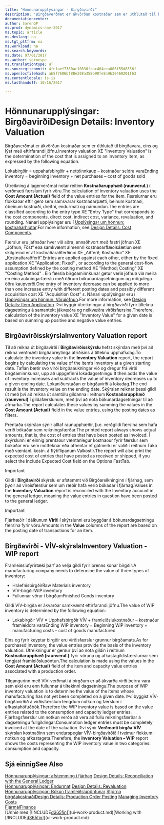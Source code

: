```yaml
---
title: "Hönnunarupplýsingar - Birgðavirði"
description: "Birgðaverðmat er ákvörðun kostnaðar sem er úthlutað til birgðavara, eins og lýst með eftirfarandi jöfnu."
documentationcenter: 
author: SorenGP
ms.prod: dynamics-nav-2017
ms.topic: article
ms.devlang: na
ms.tgt_pltfrm: na
ms.workload: na
ms.search.keywords: 
ms.date: 07/01/2017
ms.author: sgroespe
ms.translationtype: HT
ms.sourcegitcommit: 4fefaef7380ac10836fcac404eea006f55d8556f
ms.openlocfilehash: ab8f7606bf88e208a358b90fe8a9b30460201f63
ms.contentlocale: is-is
ms.lasthandoff: 10/16/2017

---
```

# <a name="design-details-inventory-valuation"></a><span data-ttu-id="b21e8-103">Hönnunarupplýsingar: Birgðavirði</span><span class="sxs-lookup"><span data-stu-id="b21e8-103">Design Details: Inventory Valuation</span></span>
<span data-ttu-id="b21e8-104">Birgðaverðmat er ákvörðun kostnaðar sem er úthlutað til birgðavara, eins og lýst með eftirfarandi jöfnu.</span><span class="sxs-lookup"><span data-stu-id="b21e8-104">Inventory valuation XE "Inventory Valuation"  is the determination of the cost that is assigned to an inventory item, as expressed by the following equation.</span></span>  

<span data-ttu-id="b21e8-105">Lokabirgðir = uppahafsbirgðir + nettóinnkaup – kostnaður seldra vara</span><span class="sxs-lookup"><span data-stu-id="b21e8-105">Ending inventory = beginning inventory + net purchases – cost of goods sold</span></span>  

<span data-ttu-id="b21e8-106">Útreikning á lagerverðmat notar reitinn **Kostnaðarupphæð (raunverul.)** í verðmæti færslum fyrir vöru.</span><span class="sxs-lookup"><span data-stu-id="b21e8-106">The calculation of inventory valuation uses the **Cost Amount (Actual)** field of the value entries for the item.</span></span> <span data-ttu-id="b21e8-107">Færslurnar eru flokkaðar eftir gerð sem samsvarar kostnaðarþætti, beinum kostnaði, óbeinum kostnaði, dreifni, endurmati og námundun.</span><span class="sxs-lookup"><span data-stu-id="b21e8-107">The entries are classified according to the entry type XE "Entry Type"  that corresponds to the cost components, direct cost, indirect cost, variance, revaluation, and rounding.</span></span> <span data-ttu-id="b21e8-108">Nánari upplýsingar eru í [Upplýsingar um hönnun: kostnaðarhlutar](design-details-cost-components.md).</span><span class="sxs-lookup"><span data-stu-id="b21e8-108">For more information, see [Design Details: Cost Components](design-details-cost-components.md).</span></span>  

<span data-ttu-id="b21e8-109">Færslur eru jafnaðar hver við aðra, annaðhvort með fastri jöfnun XE „Jöfnun; Föst“ eða samkvæmt almennri kostnaðarflæðisáætlun sem skilgreind er af kostnaðaraðferðinni XE „Aðferð; Kostnaður“  XE „Kostnaðaraðferð“.</span><span class="sxs-lookup"><span data-stu-id="b21e8-109">Entries are applied against each other, either by the fixed application XE "Application; Fixed" , or according to the general cost-flow assumption defined by the costing method XE "Method; Costing"  XE "Costing Method" .</span></span> <span data-ttu-id="b21e8-110">Ein færsla birgðaminnkunar getur verið jöfnuð við meira en eina aukningarfærslu með öðrum bókunardagsetningum og mögulega öðru kaupverði.</span><span class="sxs-lookup"><span data-stu-id="b21e8-110">One entry of inventory decrease can be applied to more than one increase entry with different posting dates and possibly different acquisition cost XE "Acquisition Cost" s.</span></span> <span data-ttu-id="b21e8-111">Nánari upplýsingar eru í [Upplýsingar um hönnun: Vörujöfnun](design-details-item-application.md).</span><span class="sxs-lookup"><span data-stu-id="b21e8-111">For more information, see [Design Details: Item Application](design-details-item-application.md).</span></span> <span data-ttu-id="b21e8-112">Því byggir útreikningur á birgðavirði fyrir tiltekna dagsetningu á samantekt jákvæðra og neikvæðra virðisfærslna.</span><span class="sxs-lookup"><span data-stu-id="b21e8-112">Therefore, calculation of the inventory value XE "Inventory Value"  for a given date is based on summing up positive and negative value entries.</span></span>  

## <a name="inventory-valuation-report"></a><span data-ttu-id="b21e8-113">Birgðavirðisskýrsla</span><span class="sxs-lookup"><span data-stu-id="b21e8-113">Inventory Valuation report</span></span>  
<span data-ttu-id="b21e8-114">Til að reikna út birgðavirði í **Birgðavirðisskýrslu** hefst skýrslan með því að reikna verðmæti birgðabreytinga atriðisins á tilteknu upphafsdag.</span><span class="sxs-lookup"><span data-stu-id="b21e8-114">To calculate the inventory value in the **Inventory Valuation** report, the report begins by calculating the value of the item’s inventory at a given starting date.</span></span> <span data-ttu-id="b21e8-115">Taflan bætir svo virði birgðaaukningar við og dregur frá virði birgðaminnkunar, upp að uppgefinni lokadagsetningu.</span><span class="sxs-lookup"><span data-stu-id="b21e8-115">It then adds the value of inventory increases and subtracts the value of inventory decreases up to a given ending date.</span></span> <span data-ttu-id="b21e8-116">Lokaniðurstaðan er birgðavirði á lokadag.</span><span class="sxs-lookup"><span data-stu-id="b21e8-116">The end result is the inventory value on the ending date.</span></span> <span data-ttu-id="b21e8-117">Skýrslan reiknar þessi gildi út með því að reikna út samtölu gildanna í reitnum **Kostnaðarupphæð (raunverul)** í gildafærslunum, með því að nota bókunardagsetningar til að afmarka.</span><span class="sxs-lookup"><span data-stu-id="b21e8-117">The report calculates these values by summing the values in the **Cost Amount (Actual)** field in the value entries, using the posting dates as filters.</span></span>  

<span data-ttu-id="b21e8-118">Prentaða skýrslan sýnir alltaf raunupphæðir, þ.e. verðgildi færslna sem hafa verið bókaðar sem reikningsfærðar.</span><span class="sxs-lookup"><span data-stu-id="b21e8-118">The printed report always shows actual amounts, that is, the cost of entries that have been posted as invoiced.</span></span> <span data-ttu-id="b21e8-119">Í skýrslunni er einnig prentaður væntanlegur kostnaður fyrir færslur sem bókaðar eru sem mótteknar eða afhentar ef gátmerki er valið í reitnum Taka með væntanl. kostn. á flýtiflipanum Valkostir.</span><span class="sxs-lookup"><span data-stu-id="b21e8-119">The report will also print the expected cost of entries that have posted as received or shipped, if you select the Include Expected Cost field on the Options FastTab.</span></span>  

> [!IMPORTANT]  
>  <span data-ttu-id="b21e8-120">Gildi í **Birgðavirði** skýrslu er afstemmt við Birgðareikninginn í fjárhag, sem þýðir að virðisfærslur sem um ræðir hafa verið bókaðar í fjárhag.</span><span class="sxs-lookup"><span data-stu-id="b21e8-120">Values in the **Inventory Valuation** report is reconciled with the Inventory account in the general ledger, meaning the value entries in question have been posted to the general ledger.</span></span>  

> [!IMPORTANT]  
>  <span data-ttu-id="b21e8-121">Fjárhæðir í dálkunum **Virði** í skýrslunni eru byggðar á bókunardagsetningu færslna fyrir vöru.</span><span class="sxs-lookup"><span data-stu-id="b21e8-121">Amounts in the **Value** columns of the report are based on the posting date of transactions for an item.</span></span>  

## <a name="inventory-valuation---wip-report"></a><span data-ttu-id="b21e8-122">Birgðavirði - VÍV-skýrsla</span><span class="sxs-lookup"><span data-stu-id="b21e8-122">Inventory Valuation - WIP report</span></span>  
<span data-ttu-id="b21e8-123">Framleiðslufyrirtæki þarf að velja gildi fyrir þrenns konar birgðir:</span><span class="sxs-lookup"><span data-stu-id="b21e8-123">A manufacturing company needs to determine the value of three types of inventory:</span></span>  

* <span data-ttu-id="b21e8-124">Hráefnisbirgðir</span><span class="sxs-lookup"><span data-stu-id="b21e8-124">Raw Materials inventory</span></span>  
* <span data-ttu-id="b21e8-125">VÍV-birgðir</span><span class="sxs-lookup"><span data-stu-id="b21e8-125">WIP inventory</span></span>  
* <span data-ttu-id="b21e8-126">Fullunnar vörur í birgðum</span><span class="sxs-lookup"><span data-stu-id="b21e8-126">Finished Goods inventory</span></span>  

<span data-ttu-id="b21e8-127">Gildi VÍV-birgða er ákvarðar samkvæmt eftirfarandi jöfnu.</span><span class="sxs-lookup"><span data-stu-id="b21e8-127">The value of WIP inventory is determined by the following equation:</span></span>  

* <span data-ttu-id="b21e8-128">Lokabirgðir VÍV = Upphafsbirgðir VÍV + framleiðslukostnaður – kostnaður framleiddra vara</span><span class="sxs-lookup"><span data-stu-id="b21e8-128">Ending WIP inventory = Beginning WIP inventory + manufacturing costs – cost of goods manufactured</span></span>  

<span data-ttu-id="b21e8-129">Eins og fyrir keyptar birgðir eru virðisfærslur grunnur birgðamats.</span><span class="sxs-lookup"><span data-stu-id="b21e8-129">As for purchased inventory, the value entries provide the basis of the inventory valuation.</span></span> <span data-ttu-id="b21e8-130">Útreikningur er gerður því að nota gildin í reitnum **Kostnaðarupphæð (raunverul.)** fyrir vöruna og afkastagildisfærslurnar sem tengjast framleiðslupöntun.</span><span class="sxs-lookup"><span data-stu-id="b21e8-130">The calculation is made using the values in the **Cost Amount (Actual)** field of the item and capacity value entries associated with a production order.</span></span>  

<span data-ttu-id="b21e8-131">Tilgangurinn með VÍV-verðmati á birgðum er að ákvarða virði þeirra vara sem ekki eru enn fullunnar á tiltekinni dagsetningu.</span><span class="sxs-lookup"><span data-stu-id="b21e8-131">The purpose of WIP inventory valuation is to determine the value of the items whose manufacturing has not yet been completed on a given date.</span></span> <span data-ttu-id="b21e8-132">Því byggist VÍV-birgðavirðið á virðisfærslum tengdum notkun og færslum í afkastahöfuðbók.</span><span class="sxs-lookup"><span data-stu-id="b21e8-132">Therefore the WIP inventory value is based on the value entries related to the consumption and capacity ledger entries.</span></span> <span data-ttu-id="b21e8-133">Fjárhagsfærslur um notkun verða að vera að fullu reikningsfærðar á dagsetningu fullgildingar.</span><span class="sxs-lookup"><span data-stu-id="b21e8-133">Consumption ledger entries must be completely invoiced at the date of the valuation.</span></span> <span data-ttu-id="b21e8-134">Því sýnir **Verðmæti birgða VÍV** skýrslan kostnaðinn sem endurspeglar VÍV-birgðavirðið í tveimur flokkum: notkun og afkastageta.</span><span class="sxs-lookup"><span data-stu-id="b21e8-134">Therefore, the **Inventory Valuation – WIP** report shows the costs representing the WIP inventory value in two categories: consumption and capacity.</span></span>  

## <a name="see-also"></a><span data-ttu-id="b21e8-135">Sjá einnig</span><span class="sxs-lookup"><span data-stu-id="b21e8-135">See Also</span></span>  
<span data-ttu-id="b21e8-136">[Hönnunarupplýsingar: afstemming í fjárhag](design-details-reconciliation-with-the-general-ledger.md) </span><span class="sxs-lookup"><span data-stu-id="b21e8-136">[Design Details: Reconciliation with the General Ledger](design-details-reconciliation-with-the-general-ledger.md) </span></span>  
<span data-ttu-id="b21e8-137">[Hönnunarupplýsingar: Endurmat](design-details-revaluation.md) </span><span class="sxs-lookup"><span data-stu-id="b21e8-137">[Design Details: Revaluation](design-details-revaluation.md) </span></span>  
<span data-ttu-id="b21e8-138">[Hönnunarupplýsingar: Bókun framleiðslupöntunar](design-details-production-order-posting.md)
[Stjórna birgðakostnaði](finance-manage-inventory-costs.md)</span><span class="sxs-lookup"><span data-stu-id="b21e8-138">[Design Details: Production Order Posting](design-details-production-order-posting.md)
[Managing Inventory Costs](finance-manage-inventory-costs.md)</span></span>  
[<span data-ttu-id="b21e8-139">Fjármál</span><span class="sxs-lookup"><span data-stu-id="b21e8-139">Finance</span></span>](finance.md)  
<span data-ttu-id="b21e8-140">[Unnið með [!INCLUDE[d365fin](includes/d365fin_md.md)]](ui-work-product.md)</span><span class="sxs-lookup"><span data-stu-id="b21e8-140">[Working with [!INCLUDE[d365fin](includes/d365fin_md.md)]](ui-work-product.md)</span></span>

